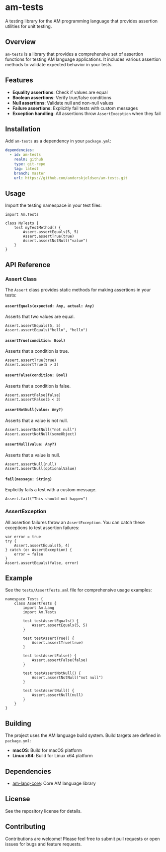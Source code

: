 # am-tests

A testing library for the AM programming language that provides assertion utilities for unit testing.

## Overview

`am-tests` is a library that provides a comprehensive set of assertion functions for testing AM language applications. It includes various assertion methods to validate expected behavior in your tests.

## Features

- **Equality assertions**: Check if values are equal
- **Boolean assertions**: Verify true/false conditions
- **Null assertions**: Validate null and non-null values
- **Failure assertions**: Explicitly fail tests with custom messages
- **Exception handling**: All assertions throw `AssertException` when they fail

## Installation

Add `am-tests` as a dependency in your `package.yml`:

```yaml
dependencies:
  - id: am-tests
    realm: github
    type: git-repo
    tag: latest
    branch: master
    url: https://github.com/anderskjeldsen/am-tests.git
```

## Usage

Import the testing namespace in your test files:

```aml
import Am.Tests

class MyTests {
    test myTestMethod() {
        Assert.assertEquals(5, 5)
        Assert.assertTrue(true)
        Assert.assertNotNull("value")
    }
}
```

## API Reference

### Assert Class

The `Assert` class provides static methods for making assertions in your tests:

#### `assertEquals(expected: Any, actual: Any)`
Asserts that two values are equal.

```aml
Assert.assertEquals(5, 5)
Assert.assertEquals("hello", "hello")
```

#### `assertTrue(condition: Bool)`
Asserts that a condition is true.

```aml
Assert.assertTrue(true)
Assert.assertTrue(5 > 3)
```

#### `assertFalse(condition: Bool)`
Asserts that a condition is false.

```aml
Assert.assertFalse(false)
Assert.assertFalse(5 < 3)
```

#### `assertNotNull(value: Any?)`
Asserts that a value is not null.

```aml
Assert.assertNotNull("not null")
Assert.assertNotNull(someObject)
```

#### `assertNull(value: Any?)`
Asserts that a value is null.

```aml
Assert.assertNull(null)
Assert.assertNull(optionalValue)
```

#### `fail(message: String)`
Explicitly fails a test with a custom message.

```aml
Assert.fail("This should not happen")
```

### AssertException

All assertion failures throw an `AssertException`. You can catch these exceptions to test assertion failures:

```aml
var error = true
try {
    Assert.assertEquals(5, 4)
} catch (e: AssertException) {
    error = false
}
Assert.assertEquals(false, error)
```

## Example

See the `tests/AssertTests.aml` file for comprehensive usage examples:

```aml
namespace Tests {
    class AssertTests {
        import Am.Lang
        import Am.Tests

        test testAssertEquals() {
            Assert.assertEquals(5, 5)
        }

        test testAssertTrue() {
            Assert.assertTrue(true)
        }

        test testAssertFalse() {
            Assert.assertFalse(false)
        }

        test testAssertNotNull() {
            Assert.assertNotNull("not null")
        }

        test testAssertNull() {
            Assert.assertNull(null)
        }
    }
}
```

## Building

The project uses the AM language build system. Build targets are defined in `package.yml`:

- **macOS**: Build for macOS platform
- **Linux x64**: Build for Linux x64 platform

## Dependencies

- [am-lang-core](https://github.com/anderskjeldsen/am-lang-core): Core AM language library

## License

See the repository license for details.

## Contributing

Contributions are welcome! Please feel free to submit pull requests or open issues for bugs and feature requests.

